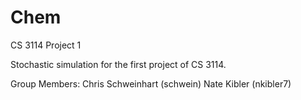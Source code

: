 Chem
====

CS 3114 Project 1

Stochastic simulation for the first project of CS 3114.

Group Members:
Chris Schweinhart (schwein)
Nate Kibler (nkibler7)
